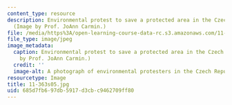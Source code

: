 ```yaml
---
content_type: resource
description: Environmental protest to save a protected area in the Czech Republic.
  (Image by Prof. JoAnn Carmin.)
file: /media/https%3A/open-learning-course-data-rc.s3.amazonaws.com/11-363-civil-society-and-the-environment-spring-2005/685d7fb697db5917d3cbc9462709ff80_11-363s05.jpg
file_type: image/jpeg
image_metadata:
  caption: Environmental protest to save a protected area in the Czech Republic. (Image
    by Prof. JoAnn Carmin.)
  credit: ''
  image-alt: A photograph of environmental protesters in the Czech Republic.
resourcetype: Image
title: 11-363s05.jpg
uid: 685d7fb6-97db-5917-d3cb-c9462709ff80
---
```

